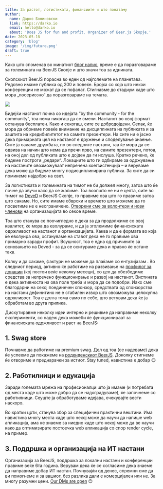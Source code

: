 ```yaml
---
title: За растот, логистиката, финансиите и што понатаму
author:
  name: Дарко Божиновски
  link: https://darko.io
  email: hello@darko.io
  about: 'Does JS for fun and profit. Organizer of Beer.js Skopje.'
date: 2023-05-18
category: 'blog'
image: '/img/future.png'
draft: true
---
```


Како што споменав во минатиот [блог напис](/vol10-survey), време е да поразговараме за големината на BeerJS Скопје и што
значи тоа за иднината.

Скопскиот BeerJS порасна во еден од најголемите на планетава. Редовно имаме публика од 200 и повеќе. Бројка со која што
некои конференции не можат да се пофалат. Стигнавме до стадиум каде што мора „посериозно“ да поразговараме на темата.

<img src="/img/future.png" />

Бидејќи настанот почна со идејата “by the community - for the community”, тоа нема никогаш да се смени. Настанот во овој
формат останува бесплатен. Како и секогаш, сите се добродојдени. Сепак, ќе мора да обрнеме повеќе внимание на
дисциплината на публиката и за заштита на кредибилитетот на самите презентери. На сите ни е јасно дека примарната цел на
настанот е дружење и споделување знаење. Сите ја сакаме дружбата, но во следните настани, таа ќе мора да се одвива на
начин што нема да пречи прво, на самите презентери, потоа, на оној дел од публиката што е дојден да ги ислуша. Кратко
речено, ќе бидеме построги „редари“. Локациите што ги одбираме за одржување на настаните овозможуваат непречена
коегзистенција – и веруваме дека може да бидеме многу подисциплинирана публика. За сите да си поминеме најдобро на свет.

За логистиката и големината на тимот не би должел многу, затоа што ќе почне да звучи како да се жалиме. Тоа воопшто не
ни е целта, сите во тимот на [DeveD](https://deved.mk) и BeerJS Скопје, го правиме ова што го правиме затоа што сакаме.
Но, сите имаме обврски и времето што можеме да го посветиме не е неограничено.
[Отворени сме за волонтери и нови членови](mailto:hello@beerjs.mk?subject=BeerJS%20volunteer%20interest) на
организацијата во секое време.

Тоа што станува се поочигледно е дека за да продолжиме со овој квалитет, ќе мора да еволураме, и да ја зголемиме
финансиската одржливост на настанот и организацијата. Каква и да е формата во која ќе еволуира ова, остануваме на ставот
дека не го правиме ова примарно заради профит. Всушност, тоа е една од причините за основањето на Deved - за да се
осигураме дека и правно ќе остане така.

Колку и да сакаме, фактури не можеме да плаќаме со ентузијазам . Во следниот период, активно ќе работиме на развивање на
[профилот за донации](<(https://ecrowd.mk/organization/4046d293-ce95-433a-9f24-b382c3207c09)>) (кој постои веќе неколку
месеци), со цел да обезбедиме средства за непречено функционирање и развој на настанот. Вистината е дека активноста на
ова поле треба и мора да се подобри. Иако сме благодарни на секој поединечен спонзор, средствата од спонзорства на
настани дефинитино не е стабилен извор што овозможува целокупна одржливост. Тоа е долга тема само по себе, што ветувам
дека ќе ја обработам во друга прилика.

Дискутиравме неколку идеи интерно и решивме да направиме неколку експерименти, со надеж дека можеби ќе функционираат за
финансиската одржливост и раст на BeerJS:

## 1. Swag store

Почнавме да работиме на premium swag. Дел од тоа (се надеваме) дека ќе успееме да покажеме на
[роденденскиот BeerJS](https://beerjs.mk/announcements/vol11-announcement/). Доколку стигнеме ќе отвориме и преднарачки
за истиот. Stay tuned, навистина е добар 😉

## 2. Работилници и едукација

Заради големата мрежа на професионалци што ја имаме (и потребата од места каде што може добро да се надоградуваме), ќе
започнеме со работилници. Сеуште ја обработуваме идејава, очекувајте вести наскоро.

Во кратки црти, станува збор за специфични практични вештини. Има навистина многу места каде што некој може да научи да
напише web апликација, ама не знаеме за ниедно каде што некој може да ве научи како да оптимизирате постоечка web
апликација со спор render cycle, на пример.

## 3. Поддршка и организација на ИТ настани

Организација за BeerJS, поддршка за локални настани и конференции правиме веќе 6та година. Верувам дека ќе се согласиме
дека знаеме да направиме добар ИТ настан. Почнувајќи од денес, спремни сме да ви помогнеме и за вашиот, без разлика дали
е комерцијален или не. За многу разумни цени. [Our DMs are open](/contact) 😉
